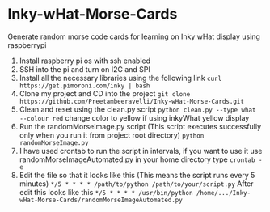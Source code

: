 # Inky-wHat-Morse-Cards
Generate random morse code cards for learning on Inky wHat display using raspberrypi

1) Install raspberry pi os with ssh enabled
2) SSH into the pi and turn on I2C and SPI
3) Install all the necessary libraries using the following link
```curl https://get.pimoroni.com/inky | bash```
4) Clone my project and CD into the project
```git clone https://github.com/Preetambeeravelli/Inky-wHat-Morse-Cards.git```
5) Clean and reset using the clean.py script
```python clean.py --type what --colour red```
change color to yellow if using inkyWhat yellow display
7) Run the randomMorseImage.py script (This script executes successfully only when you run it from project root directory)
```python randomMorseImage.py```
8) I have used crontab to run the script in intervals, if you want to use it use randomMorseImageAutomated.py
   in your home directory type
   ```crontab -e```
9) Edit the file so that it looks like this (This means the script runs every 5 minutes)
   ```*/5 * * * * /path/to/python /path/to/your/script.py```
   After edit this looks like this
   ```*/5 * * * * /usr/bin/python /home/.../Inky-wHat-Morse-Cards/randomMorseImageAutomated.py```
